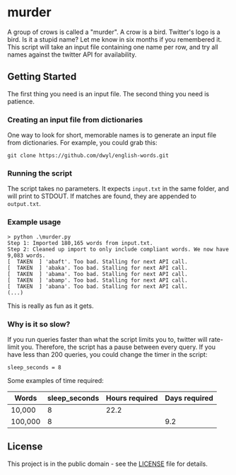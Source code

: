 # murder

A group of crows is called a "murder". A crow is a bird. Twitter's logo is a bird. Is it a stupid name? Let me know in six months if you remembered it. This script will take an input file containing one name per row, and try all names against the twitter API for availability.

## Getting Started

The first thing you need is an input file. The second thing you need is patience.

### Creating an input file from dictionaries

One way to look for short, memorable names is to generate an input file from dictionaries. For example, you could grab this:

`git clone https://github.com/dwyl/english-words.git`

### Running the script

The script takes no parameters. It expects `input.txt` in the same folder, and will print to STDOUT. If matches are found, they are appended to `output.txt`.

### Example usage

```
> python .\murder.py
Step 1: Imported 180,165 words from input.txt.
Step 2: Cleaned up import to only include compliant words. We now have 9,083 words.
[  TAKEN  ] 'abaft'. Too bad. Stalling for next API call.
[  TAKEN  ] 'abaka'. Too bad. Stalling for next API call.
[  TAKEN  ] 'abama'. Too bad. Stalling for next API call.
[  TAKEN  ] 'abamp'. Too bad. Stalling for next API call.
[  TAKEN  ] 'abana'. Too bad. Stalling for next API call.
(...)
```

This is really as fun as it gets.

### Why is it so slow?

If you run queries faster than what the script limits you to, twitter will rate-limit you. Therefore, the script has a pause between every query. If you have less than 200 queries, you could change the timer in the script:

`sleep_seconds = 8`

Some examples of time required:

| Words  | sleep_seconds | Hours required | Days required |
| ------ | ------------- | -------------- | ------------- |
| 10,000 | 8             | 22.2           |               |
|100,000 | 8             |                | 9.2           |

## License

This project is in the public domain - see the [LICENSE](LICENSE) file for details.
